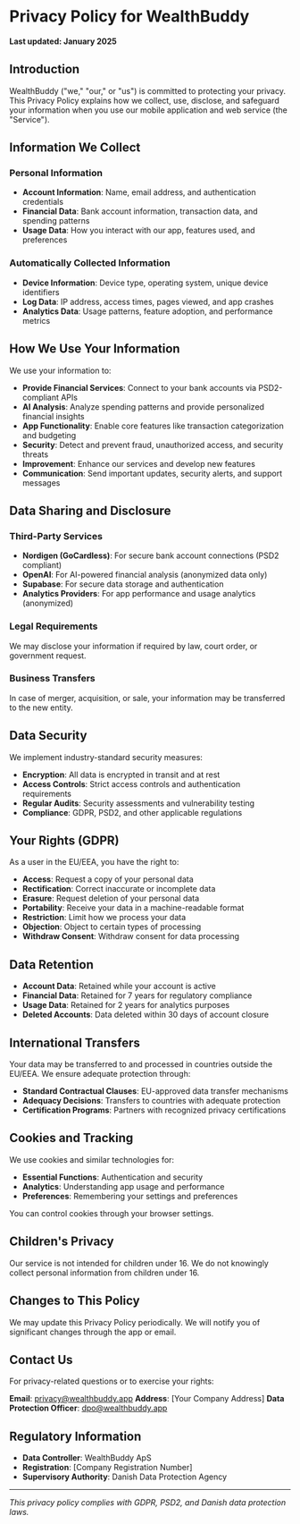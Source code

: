 # Privacy Policy for WealthBuddy

**Last updated: January 2025**

## Introduction

WealthBuddy ("we," "our," or "us") is committed to protecting your privacy. This Privacy Policy explains how we collect, use, disclose, and safeguard your information when you use our mobile application and web service (the "Service").

## Information We Collect

### Personal Information
- **Account Information**: Name, email address, and authentication credentials
- **Financial Data**: Bank account information, transaction data, and spending patterns
- **Usage Data**: How you interact with our app, features used, and preferences

### Automatically Collected Information
- **Device Information**: Device type, operating system, unique device identifiers
- **Log Data**: IP address, access times, pages viewed, and app crashes
- **Analytics Data**: Usage patterns, feature adoption, and performance metrics

## How We Use Your Information

We use your information to:
- **Provide Financial Services**: Connect to your bank accounts via PSD2-compliant APIs
- **AI Analysis**: Analyze spending patterns and provide personalized financial insights
- **App Functionality**: Enable core features like transaction categorization and budgeting
- **Security**: Detect and prevent fraud, unauthorized access, and security threats
- **Improvement**: Enhance our services and develop new features
- **Communication**: Send important updates, security alerts, and support messages

## Data Sharing and Disclosure

### Third-Party Services
- **Nordigen (GoCardless)**: For secure bank account connections (PSD2 compliant)
- **OpenAI**: For AI-powered financial analysis (anonymized data only)
- **Supabase**: For secure data storage and authentication
- **Analytics Providers**: For app performance and usage analytics (anonymized)

### Legal Requirements
We may disclose your information if required by law, court order, or government request.

### Business Transfers
In case of merger, acquisition, or sale, your information may be transferred to the new entity.

## Data Security

We implement industry-standard security measures:
- **Encryption**: All data is encrypted in transit and at rest
- **Access Controls**: Strict access controls and authentication requirements
- **Regular Audits**: Security assessments and vulnerability testing
- **Compliance**: GDPR, PSD2, and other applicable regulations

## Your Rights (GDPR)

As a user in the EU/EEA, you have the right to:
- **Access**: Request a copy of your personal data
- **Rectification**: Correct inaccurate or incomplete data
- **Erasure**: Request deletion of your personal data
- **Portability**: Receive your data in a machine-readable format
- **Restriction**: Limit how we process your data
- **Objection**: Object to certain types of processing
- **Withdraw Consent**: Withdraw consent for data processing

## Data Retention

- **Account Data**: Retained while your account is active
- **Financial Data**: Retained for 7 years for regulatory compliance
- **Usage Data**: Retained for 2 years for analytics purposes
- **Deleted Accounts**: Data deleted within 30 days of account closure

## International Transfers

Your data may be transferred to and processed in countries outside the EU/EEA. We ensure adequate protection through:
- **Standard Contractual Clauses**: EU-approved data transfer mechanisms
- **Adequacy Decisions**: Transfers to countries with adequate protection
- **Certification Programs**: Partners with recognized privacy certifications

## Cookies and Tracking

We use cookies and similar technologies for:
- **Essential Functions**: Authentication and security
- **Analytics**: Understanding app usage and performance
- **Preferences**: Remembering your settings and preferences

You can control cookies through your browser settings.

## Children's Privacy

Our service is not intended for children under 16. We do not knowingly collect personal information from children under 16.

## Changes to This Policy

We may update this Privacy Policy periodically. We will notify you of significant changes through the app or email.

## Contact Us

For privacy-related questions or to exercise your rights:

**Email**: privacy@wealthbuddy.app
**Address**: [Your Company Address]
**Data Protection Officer**: dpo@wealthbuddy.app

## Regulatory Information

- **Data Controller**: WealthBuddy ApS
- **Registration**: [Company Registration Number]
- **Supervisory Authority**: Danish Data Protection Agency

---

*This privacy policy complies with GDPR, PSD2, and Danish data protection laws.*
